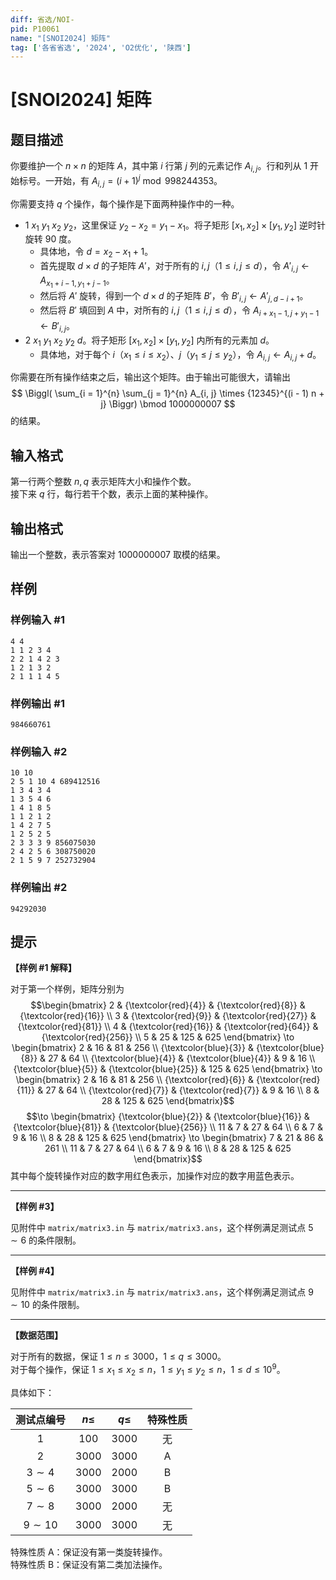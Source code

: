 ```yaml
---
diff: 省选/NOI-
pid: P10061
name: "[SNOI2024] 矩阵"
tag: ['各省省选', '2024', 'O2优化', '陕西']
---
```

# [SNOI2024] 矩阵
## 题目描述

你要维护一个 $n \times n$ 的矩阵 $A$，其中第 $i$ 行第 $j$ 列的元素记作 $A_{i, j}$。行和列从 $1$ 开始标号。一开始，有 $A_{i, j} = (i + 1)^j \bmod 998244353$。

你需要支持 $q$ 个操作，每个操作是下面两种操作中的一种。

- $1\ x_1\ y_1\ x_2\ y_2$，这里保证 $y_2 - x_2 = y_1 - x_1$。将子矩形 $[x_1, x_2] \times [y_1, y_2]$ 逆时针旋转 $90$ 度。
  - 具体地，令 $d = x_2 - x_1 + 1$。
  - 首先提取 $d \times d$ 的子矩阵 $A'$，对于所有的 $i, j$（$1 \le i, j \le d$），令 $A'_{i, j} \gets A_{x_1 + i - 1, y_1 + j - 1}$。
  - 然后将 $A'$ 旋转，得到一个 $d \times d$ 的子矩阵 $B'$，令 $B'_{i, j} \gets A'_{j, d - i + 1}$。
  - 然后将 $B'$ 填回到 $A$ 中，对所有的 $i, j$（$1 \le i, j \le d$），令 $A_{i + x_1 - 1, j + y_1 - 1} \gets B'_{i, j}$。
- $2\ x_1\ y_1\ x_2\ y_2\ d$。将子矩形 $[x_1, x_2] \times [y_1, y_2]$ 内所有的元素加 $d$。
  - 具体地，对于每个 $i$（$x_1 \le i \le x_2$）、$j$（$y_1 \le j \le y_2$），令 $A_{i, j} \gets A_{i, j} + d$。

你需要在所有操作结束之后，输出这个矩阵。由于输出可能很大，请输出
$$ \Biggl( \sum_{i = 1}^{n} \sum_{j = 1}^{n} A_{i, j} \times {12345}^{(i - 1) n + j} \Biggr) \bmod 1000000007 $$
的结果。
## 输入格式

第一行两个整数 $n, q$ 表示矩阵大小和操作个数。  
接下来 $q$ 行，每行若干个数，表示上面的某种操作。
## 输出格式

输出一个整数，表示答案对 $1000000007$ 取模的结果。
## 样例

### 样例输入 #1
```
4 4
1 1 2 3 4
2 2 1 4 2 3
1 2 1 3 2
2 1 1 1 4 5

```
### 样例输出 #1
```
984660761

```
### 样例输入 #2
```
10 10
2 5 1 10 4 689412516
1 3 4 3 4
1 3 5 4 6
1 4 1 8 5
1 1 2 1 2
1 4 2 7 5
1 2 5 2 5
2 3 3 3 9 856075030
2 4 2 5 6 308750020
2 1 5 9 7 252732904

```
### 样例输出 #2
```
94292030

```
## 提示

**【样例 \#1 解释】**

对于第一个样例，矩阵分别为
$$\begin{bmatrix} 2 & {\textcolor{red}{4}} & {\textcolor{red}{8}} & {\textcolor{red}{16}} \\ 3 & {\textcolor{red}{9}} & {\textcolor{red}{27}} & {\textcolor{red}{81}} \\ 4 & {\textcolor{red}{16}} & {\textcolor{red}{64}} & {\textcolor{red}{256}} \\ 5 & 25 & 125 & 625 \end{bmatrix} \to \begin{bmatrix} 2 & 16 & 81 & 256 \\ {\textcolor{blue}{3}} & {\textcolor{blue}{8}} & 27 & 64 \\ {\textcolor{blue}{4}} & {\textcolor{blue}{4}} & 9 & 16 \\ {\textcolor{blue}{5}} & {\textcolor{blue}{25}} & 125 & 625 \end{bmatrix} \to \begin{bmatrix} 2 & 16 & 81 & 256 \\ {\textcolor{red}{6}} & {\textcolor{red}{11}} & 27 & 64 \\ {\textcolor{red}{7}} & {\textcolor{red}{7}} & 9 & 16 \\ 8 & 28 & 125 & 625 \end{bmatrix}$$
$$\to \begin{bmatrix} {\textcolor{blue}{2}} & {\textcolor{blue}{16}} & {\textcolor{blue}{81}} & {\textcolor{blue}{256}} \\ 11 & 7 & 27 & 64 \\ 6 & 7 & 9 & 16 \\ 8 & 28 & 125 & 625 \end{bmatrix} \to \begin{bmatrix} 7 & 21 & 86 & 261 \\ 11 & 7 & 27 & 64 \\ 6 & 7 & 9 & 16 \\ 8 & 28 & 125 & 625 \end{bmatrix}$$
其中每个旋转操作对应的数字用红色表示，加操作对应的数字用蓝色表示。

---

**【样例 \#3】**

见附件中 `matrix/matrix3.in` 与 `matrix/matrix3.ans`，这个样例满足测试点 $5 \sim 6$ 的条件限制。

---

**【样例 \#4】**

见附件中 `matrix/matrix3.in` 与 `matrix/matrix3.ans`，这个样例满足测试点 $9 \sim 10$ 的条件限制。

---

**【数据范围】**

对于所有的数据，保证 $1 \le n \le 3000$，$1 \le q \le 3000$。  
对于每个操作，保证 $1 \le x_1 \le x_2 \le n$，$1 \le y_1 \le y_2 \le n$，$1 \le d \le {10}^9$。

具体如下：

| 测试点编号 | $n \le$ | $q \le$ | 特殊性质 |
|:-:|:-:|:-:|:-:|
| $1$ | $100$ | $3000$ | 无 |
| $2$ | $3000$ | $3000$ | A |
| $3 \sim 4$ | $3000$ | $2000$ | B |
| $5 \sim 6$ | $3000$ | $3000$ | B |
| $7 \sim 8$ | $3000$ | $2000$ | 无 |
| $9 \sim 10$ | $3000$ | $3000$ | 无 |

特殊性质 A：保证没有第一类旋转操作。  
特殊性质 B：保证没有第二类加法操作。

